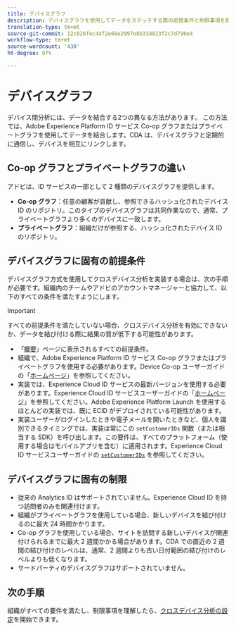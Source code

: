 ```yaml
---
title: デバイスグラフ
description: デバイスグラフを使用してデータをステッチする際の前提条件と制限事項を理解します。
translation-type: tm+mt
source-git-commit: 12c026fec44f2e66e2997e8b338823f2c7d790e4
workflow-type: tm+mt
source-wordcount: '430'
ht-degree: 97%

---
```



# デバイスグラフ

デバイス間分析には、データを結合する2つの異なる方法があります。 この方法では、Adobe Experience Platform ID サービス Co-op グラフまたはプライベートグラフを使用してデータを結合します。CDA は、デバイスグラフと定期的に通信し、デバイスを相互にリンクします。

## Co-op グラフとプライベートグラフの違い

アドビは、ID サービスの一部として 2 種類のデバイスグラフを提供します。

* **Co-op グラフ**：任意の顧客が貢献し、参照できるハッシュ化されたデバイス ID のリポジトリ。このタイプのデバイスグラフは共同作業なので、通常、プライベートグラフより多くのデバイスに一致します。
* **プライベートグラフ**：組織だけが参照する、ハッシュ化されたデバイス ID のリポジトリ。

## デバイスグラフに固有の前提条件

デバイスグラフ方式を使用してクロスデバイス分析を実装する場合は、次の手順が必要です。組織内のチームやアドビのアカウントマネージャーと協力して、以下のすべての条件を満たすようにします。

>[!IMPORTANT]
>
>すべての前提条件を満たしていない場合、クロスデバイス分析を有効にできないか、データを結び付ける際に結果の質が低下する可能性があります。

* 「[概要](overview.md)」ページに表示されるすべての前提条件。
* 組織で、Adobe Experience Platform ID サービス Co-op グラフまたはプライベートグラフを使用する必要があります。Device Co-op ユーザーガイドの「[ホームページ](https://docs.adobe.com/content/help/ja-JP/device-co-op/using/home.html)」を参照してください。
* 実装では、Experience Cloud ID サービスの最新バージョンを使用する必要があります。Experience Cloud ID サービスユーザーガイドの「[ホームページ](https://docs.adobe.com/content/help/ja-JP/id-service/using/home.html)」を参照してください。Adobe Experience Platform Launch を使用するほとんどの実装では、既に ECID がデプロイされている可能性があります。
* 実装ユーザーがログインしたときや電子メールを開いたときなど、個人を識別できるタイミングでは、実装は常にこの `setCustomerIDs` 関数（または相当する SDK）を呼び出します。この要件は、すべてのプラットフォーム（使用する場合はモバイルアプリを含む）に適用されます。Experience Cloud ID サービスユーザーガイドの [`setCustomerIDs`](https://docs.adobe.com/content/help/ja-JP/id-service/using/id-service-api/methods/setcustomerids.html) を参照してください。

## デバイスグラフに固有の制限

* 従来の Analytics ID はサポートされていません。Experience Cloud ID を持つ訪問者のみを関連付けます。
* 組織がプライベートグラフを使用している場合、新しいデバイスを結び付けるのに最大 24 時間かかります。
* Co-op グラフを使用している場合、サイトを訪問する新しいデバイスが関連付けられるまでに最大 2 週間かかる場合があります。CDA での直近の 2 週間の結び付けのレベルは、通常、2 週間よりも古い日付範囲の結び付けのレベルよりも低くなります。
* サードパーティのデバイスグラフはサポートされていません。

## 次の手順

組織がすべての要件を満たし、制限事項を理解したら、[クロスデバイス分析の設定](setup.md)を開始できます。

